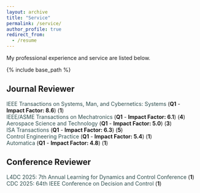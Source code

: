```yaml
---
layout: archive
title: "Service"
permalink: /service/
author_profile: true
redirect_from:
  - /resume
---
```


My professional experience and service are listed below.

{% include base_path %}

## Journal Reviewer

<a href="https://ieeexplore.ieee.org/xpl/RecentIssue.jsp?punumber=6221021" style="text-decoration:none; color:#2F4F4F">IEEE Transactions on Systems, Man, and Cybernetics: Systems</a> (**Q1** - **Impact Factor: 8.6**) (**1**) <br>
<a href="https://ieeexplore.ieee.org/xpl/RecentIssue.jsp?punumber=3516" style="text-decoration:none; color:#2F4F4F">IEEE/ASME Transactions on Mechatronics</a> (**Q1** - **Impact Factor: 6.1**) (**4**) <br>
<a href="https://www.sciencedirect.com/journal/aerospace-science-and-technology" style="text-decoration:none; color:#2F4F4F">Aerospace Science and Technology</a> (**Q1** - **Impact Factor: 5.0**) (**3**) <br>
<a href="https://www.journals.elsevier.com/isa-transactions" style="text-decoration:none; color:#2F4F4F">ISA Transactions</a> (**Q1** - **Impact Factor: 6.3**) (**5**) <br>
<a href="https://www.sciencedirect.com/journal/control-engineering-practice" style="text-decoration:none; color:#2F4F4F">Control Engineering Practice</a> (**Q1** - **Impact Factor: 5.4**) (**1**) <br>
<a href="https://www.journals.elsevier.com/automatica" style="text-decoration:none; color:#2F4F4F">Automatica</a> (**Q1** - **Impact Factor: 4.8**) (**1**) <br>

## Conference Reviewer

<a href="https://sites.google.com/umich.edu/l4dc2025/" style="text-decoration:none; color:#2F4F4F">L4DC 2025: 7th Annual Learning for Dynamics and Control Conference</a> (**1**) <br>
<a href="https://cdc2025.ieeecss.org/" style="text-decoration:none; color:#2F4F4F">CDC 2025: 64th IEEE Conference on Decision and Control</a> (**1**) <br>
